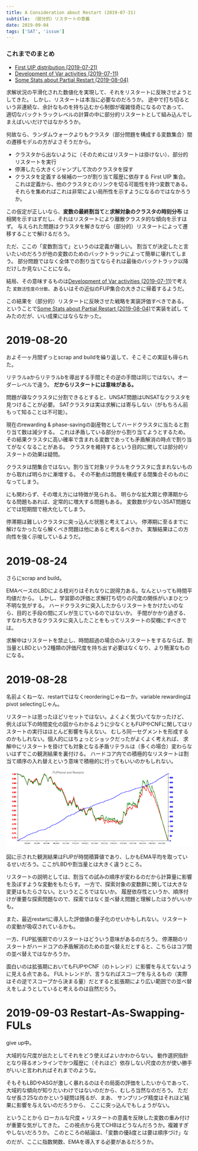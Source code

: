 ```yaml
---
title: A Consideration about Restart (2019-07-31)
subtitle: （部分的）リスタートの意義
date: 2019-09-04
tags: ['SAT', 'issue']
---
```


### これまでのまとめ

- [First UIP distribution (2019-07-21)](/2019/2019-07-21-first-UIP-distribution/)
- [Development of Var activities (2019-07-11)](/2019/2019-07-11-varact-distribution/)
- [Some Stats about Partial Restart (2019-08-04)](/2019/4f2a110a30ee837b/obs/)

求解状況の平滑化された数値化を実現して、それをリスタートに反映させようとしてきた。
しかし、リスタートは本当に必要なのだろうか。
途中で打ち切るという非連続な、余計なものを持ち込むから制御が複雑怪奇になるのであって、
適切なバックトラックレベルの計算の中に部分的リスタートとして組み込んでしまえばいいだけではなかろうか。

何故なら、ランダムウォークよりもクラスタ（部分問題を構成する変数集合）間の遷移モデルの方がよさそうだから。

- クラスタから出ないように（そのためにはリスタートは掛けない）、部分的リスタートを実行
- 停滞したら大きくジャンプして次のクラスタを探す
- クラスタを定義する候補の一つが割り当て履歴に依存する First UIP 集合。
  これは定義から、他のクラスタとのリンクを切る可能性を持つ変数である。
  それらを集めればこれは非常によい局所性を示すようになるのではなかろうか。

この仮定が正しいなら、**変数の最終割当て**と**求解対象のクラスタの時刻分布**
は相関を示すはずだし、それはリスタートにより離散クラスタ的な傾向を示すはず。
与えられた問題はクラスタを解きながら（部分的）リスタートによって遷移することで解けるだろう。

ただ、ここの「変数割当て」というのは定義が難しい。
割当てが決定したと言いたいのだろうが他の変数のためのバックトラックによって簡単に壊れてしまう。
部分問題ではなく全体での割り当てならそれは最後のバックトラック以降だけしか見ないことになる。

結局、その意味するものは[Development of Var activities (2019-07-11)](/2019/2019-07-11-varact-distribution/)で考えた
`変数活性度の分散`、あるいはその近似のFUP集合の大きさに帰着するようだ。

この結果を（部分的）リスタートに反映させた戦略を実装評価すべきである。
ということで[Some Stats about Partial Restart (2019-08-04)](/2019/4f2a110a30ee837b/obs/)で実装を試し
てみたのだが、いい成果にはならなかった。

# 2019-08-20

およそ一ヶ月間ずっとscrap and buildを繰り返して、そこそこの実証も得られた。

リテラルaからリテラルbを導出する手間とその逆の手間は同じではない。オーダーレベルで違う。
**だからリスタートには意味がある。**

問題が疎なクラスタに分割できるとすると、UNSAT問題はUNSATなクラスタを見つけることが必要。
SATクラスタは実は求解には寄与しない（がもちろん前もって知ることは不可能）。

現在のrewarding & phase-savingの副産物としてハードクラスタに当たると割り当て数は減少する。
これは矛盾している部分から割り当てようとするため。
その結果クラスタに高い確率で含まれる変数であっても矛盾解消の時点で割り当てがなくなることがある。
クラスタを維持するという目的に関しては部分的リスタートの効果は疑問。

クラスタは閉集合ではない。割り当て対象リテラルをクラスタに含まれないものから取れば明らかに漸増する。
その不動点は問題を構成する閉集合そのものになってしまう。

にも関わらず、その増え方には特徴が見られる。
明らかな拡大期と停滞期からなる問題もあれば、定常的に増大する問題もある。
変数数が少ない3SAT問題などでは短期間で極大化してしまう。

停滞期は難しいクラスタに突っ込んだ状態と考えてよい。
停滞期に至るまでに解けなかったなら解くべき問題は他にあると考えるべきか。
実験結果はこの方向性を強く示唆しているようだ。

# 2019-08-24

さらにscrap and build。

EMAベースのLBDによる枝刈りはそれなりに説得力ある。なんといっても時間平均値だから。
しかし、学習節の評価と求解打ち切りの尺度の関係がいまひとつ不明な気がする。
ハードクラスタに突入したからリスタートをかけたいのなら、目的と手段の間にズレが生じているのではないか。
手間がかかり過ぎる、すなわち大きなクラスタに突入したことをもってリスタートの契機にすべきでは。

求解中はリスタートを禁止し、時間超過の場合のみリスタートをするならば、割当量とLBDという2種類の評価尺度を持ち出す必要はなくなり、より簡潔なものになる。

# 2019-08-28

名前よくねーな、restartではなくreorderingじゃねーか。variable rewardingはpivot selectingじゃん。

リスタートは思ったほどリセットではない。よくよく気づいてなかったけど、
例えば以下の時間変化の図からわかるように少なくともFUPやCNFに関してはリスタートの実行はほとんど影響を与えない。
むしろ同一セグメントを形成するのかもしれない。個人的にはちょっとショックだったがよくよく考えれば、
求解中にリスタートを掛けても対象となる矛盾リテラルは（多くの場合）変わらないはずでこの観測結果を裏付ける。
ハードコア内での積極的なリスタートは割当て順序の入れ替えという意味で積極的に行ってもいいのかもしれない。

![](/img/2019/08-28/effect-of-restarts.png)

図に示された観測結果はFUPが時間積算値であり、しかもEMA平均を取っているせいだろう。ここがLBDや割当量とは大きく違うところ。

リスタートの説明としては、割当ての試みの順序が変わるのだから計算量に影響を及ぼすような変動をもたらす。
一方で、探索対象の変数群に関しては大きな変更はもたらさない。というところではないか。
履歴依存性というか、順序付けが重要な探索問題なので、探索ではなく並べ替え問題と理解したほうがいいかも。

また、最近restartに導入した評価値の量子化のせいかもしれない。リスタートの変動が吸収されているかも。

一方、FUP拡張期でのリスタートはどういう意味があるのだろう。
停滞期のリスタートがハードコアの矛盾解消のための並べ替えだとすると、こちらはコア間の並べ替えではなかろうか。

面白いのは拡張期においてもFUPやCNF（のトレンド）に影響を与えてないように見える点である。
FULトレンドが、言うなればスコープを与えるもの（実際はその逆でスコープから決まる量）だとすると拡張期により広い範囲での並べ替えをしようとしていると考えるのは自然だろう。

# 2019-09-03 Restart-As-Swapping-FULs

give up中。

大域的な尺度が出たとしてそれをどう使えばよいかわからない。 動作選択指針となり得るオンラインでかつ履歴に（それほど）依存しない尺度の方が使い勝手がいいと言われればそれまでのような。

そもそもLBDやASGが激しく暴れるのはその局面の評価をしたいからであって、 大域的な傾向が知りたいわけではないのだから、むしろ当然なのだろう。 ただなぜ長さ25なのかという疑問は残るが、まあ、 サンプリング精度はそれほど結果に影響を与えないのだろうから、 ここに突っ込んでもしょうがない。

ということから ローカルな尺度 + リスタートの意義を反映した変数の重み付け が重要な気がしてきた。 この視点から見てCHBはどうなんだろうか。複雑すぎやしないだろうか。 このところの結論は、「変数の優å度とは要は順序づけ」なのだが、ここに指数関数、EMAを導入する必要があるだろうか。
